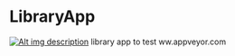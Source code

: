 # LibraryApp
[![Alt img description](https://ci.appveyor.com/api/projects/status/ihmxu917dv028t0t?svg=true
)](https://ci.appveyor.com/project/nusairi/libraryapp/settings/badges)
library app to test ww.appveyor.com

